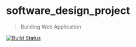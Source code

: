 # software_design_project

> Building Web Application

[![Build Status](https://travis-ci.org/Coms3-Software-Design/software_design_project.svg?branch=Mahlatse100Days)](https://travis-ci.org/Coms3-Software-Design/software_design_project)
